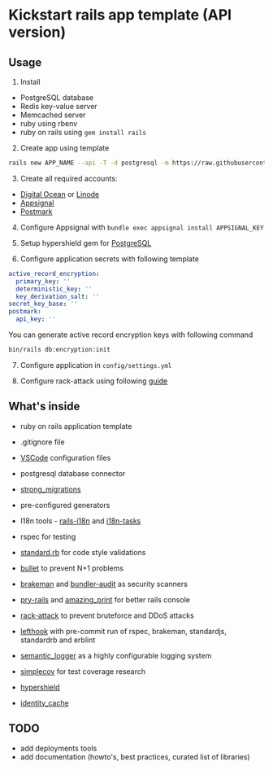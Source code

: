 # Kickstart rails app template (API version)

## Usage

1. Install 
- PostgreSQL database
- Redis key-value server
- Memcached server
- ruby using rbenv
- ruby on rails using `gem install rails`

2. Create app using template

```bash
rails new APP_NAME --api -T -d postgresql -m https://raw.githubusercontent.com/alec-c4/ks-rails-api/master/template.rb
```

3. Create all required accounts:

- [Digital Ocean](https://m.do.co/c/cfc852e7f0e6) or [Linode](https://www.linode.com/?r=163287613c0644b17ccd5aad43f40bdf9b0b0e2f)
- [Appsignal](https://appsignal.com/r/53a0242a45)
- [Postmark](https://postmarkapp.com)

4. Configure Appsignal with `bundle exec appsignal install APPSIGNAL_KEY`

5. Setup hypershield gem for [PostgreSQL](https://github.com/ankane/hypershield#postgres)

6. Configure application secrets with following template

```yaml
active_record_encryption:
  primary_key: ''
  deterministic_key: ''
  key_derivation_salt: ''
secret_key_base: ''
postmark:
  api_key: ''
```

You can generate active record encryption keys with following command

```bash
bin/rails db:encryption:init
```

7. Configure application in  `config/settings.yml`

8. Configure rack-attack using following [guide](https://expeditedsecurity.com/blog/ultimate-guide-to-rack-attack/)

## What's inside

- ruby on rails application template 
- .gitignore file
- [VSCode](https://code.visualstudio.com/) configuration files
- postgresql database connector
- [strong_migrations](https://github.com/ankane/strong_migrations)

- pre-configured generators
- I18n tools - [rails-i18n](http://github.com/svenfuchs/rails-i18n) and [i18n-tasks](https://github.com/glebm/i18n-tasks)
- rspec for testing
- [standard.rb](https://github.com/testdouble/standard) for code style validations
- [bullet](https://github.com/flyerhzm/bullet) to prevent N+1 problems
- [brakeman](https://github.com/presidentbeef/brakeman) and [bundler-audit](https://github.com/postmodern/bundler-audit) as security scanners
- [pry-rails](https://github.com/rweng/pry-rails) and [amazing_print](https://github.com/amazing-print/amazing_print) for better rails console
- [rack-attack](https://github.com/rack/rack-attack) to prevent bruteforce and DDoS attacks 
- [lefthook](https://github.com/evilmartians/lefthook) with pre-commit run of rspec, brakeman, standardjs, standardrb and erblint
- [semantic_logger](https://github.com/reidmorrison/semantic_logger) as a highly configurable logging system
- [simplecov](https://github.com/simplecov-ruby/simplecov) for test coverage research
- [hypershield](https://github.com/ankane/hypershield)
- [identity_cache](https://github.com/Shopify/identity_cache)

## TODO

- add deployments tools
- add documentation (howto's, best practices, curated list of libraries)
